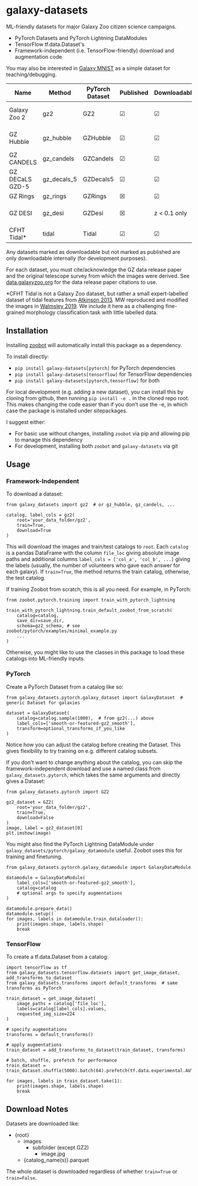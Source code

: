 # galaxy-datasets

ML-friendly datasets for major Galaxy Zoo citizen science campaigns.

- PyTorch Datasets and PyTorch Lightning DataModules
- TensorFlow tf.data.Dataset's
- Framework-independent (i.e. TensorFlow-friendly) download and augmentation code

You may also be interested in [Galaxy MNIST](https://github.com/mwalmsley/galaxy_mnist) as a simple dataset for teaching/debugging.
 

| Name      | Method | PyTorch Dataset | Published | Downloadable | Galaxies
| ----------- | ----- | ----------- | --- | ---- | ---- |
| Galaxy Zoo 2 | gz2 | GZ2 | &#x2611; | &#x2611; | ~210k (main sample) |
| GZ Hubble   | gz_hubble | GZHubble | &#x2611; | &#x2611; | ~106k (main sample) |
| GZ CANDELS   | gz_candels | GZCandels | &#x2611; | &#x2611; | ~50k |
| GZ DECaLS GZD-5 | gz_decals_5 | GZDecals5 | &#x2611; | &#x2611; | ~230k (GZD-5 only)|
| GZ Rings | gz_rings | GZRings | &#x2612; | &#x2611; | ~93k |
| GZ DESI  | gz_desi | GZDesi | &#x2612; | z < 0.1 only | ~375k + 8.3m unlabelled |
| CFHT Tidal* | tidal | Tidal | &#x2611; | &#x2611; | 1760 (expert) |

Any datasets marked as downloadable but not marked as published are only downloadable internally (for development purposes).

For each dataset, you must cite/acknowledge the GZ data release paper and the original telescope survey from which the images were derived. See [data.galaxyzoo.org](data.galaxyzoo.org) for the data release paper citations to use.

*CFHT Tidal is not a Galaxy Zoo dataset, but rather a small expert-labelled dataset of tidal features from [Atkinson 2013](https://doi.org/10.1088/0004-637X/765/1/28).
MW reproduced and modified the images in [Walmsley 2019](https://doi.org/10.1093/mnras/sty3232).
We include it here as a challenging fine-grained morphology classification task with little labelled data.

## Installation

Installing [zoobot](www.github/mwalmsley/zoobot) will automatically install this package as a dependency.

To install directly:

- `pip install galaxy-datasets[pytorch]` for PyTorch dependencies
- `pip install galaxy-datasets[tensorflow]` for TensorFlow dependencies
- `pip install galaxy-datasets[pytorch,tensorflow]` for both

For local development (e.g. adding a new dataset), you can install this by cloning from github, then running `pip install -e .` in the cloned repo root. This makes changing the code easier than if you don't use the -e, in which case the package is installed under sitepackages.

I suggest either:

- For basic use without changes, installing `zoobot` via pip and allowing pip to manage this dependency
- For development, installing both `zoobot` and `galaxy-datasets` via git

## Usage

### Framework-Independent

To download a dataset:

    from galaxy_datasets import gz2  # or gz_hubble, gz_candels, ...

    catalog, label_cols = gz2(
        root='your_data_folder/gz2',
        train=True,
        download=True
    )

This will download the images and train/test catalogs to `root`. Each `catalog` is a pandas DataFrame with the column `file_loc` giving absolute image paths and additional columns `label_cols = ['col_a', 'col_b', ...]` giving the labels (usually, the number of volunteers who gave each answer for each galaxy). If `train=True`, the method returns the train catalog, otherwise, the test catalog.

If training Zoobot from scratch, this is all you need. For example, in PyTorch:

    from zoobot.pytorch.training import train_with_pytorch_lightning

    train_with_pytorch_lightning.train_default_zoobot_from_scratch(
        catalog=catalog,
        save_dir=save_dir,
        schema=gz2_schema, # see zoobot/pytorch/examples/minimal_example.py
        ...
    )

Otherwise, you might like to use the classes in this package to load these catalogs into ML-friendly inputs.

### PyTorch

Create a PyTorch Dataset from a catalog like so:

    from galaxy_datasets.pytorch.galaxy_dataset import GalaxyDataset  # generic Dataset for galaxies

    dataset = GalaxyDataset(
        catalog=catalog.sample(1000),  # from gz2(...) above
        label_cols=['smooth-or-featured-gz2_smooth'],
        transform=optional_transforms_if_you_like
    )

Notice how you can adjust the catalog before creating the Dataset. This gives flexibility to try training on e.g. different catalog subsets.

If you don't want to change anything about the catalog, you can skip the framework-independent download and use a named class from `galaxy_datasets.pytorch`, which takes the same arguments and directly gives a Dataset:

    from galaxy_datasets.pytorch import GZ2

    gz2_dataset = GZ2(
        root='your_data_folder/gz2',
        train=True,
        download=False
    )
    image, label = gz2_dataset[0]
    plt.imshow(image)

You might also find the PyTorch Lightning DataModule under `galaxy_datasets/pytorch/galaxy_datamodule` useful. Zoobot uses this for training and finetuning.

    from galaxy_datasets.pytorch.galaxy_datamodule import GalaxyDataModule

    datamodule = GalaxyDataModule(
        label_cols=['smooth-or-featured-gz2_smooth'],
        catalog=catalog
        # optional args to specify augmentations
    )

    datamodule.prepare_data()
    datamodule.setup()
    for images, labels in datamodule.train_dataloader():
        print(images.shape, labels.shape)
        break

### TensorFlow

To create a tf.data.Dataset from a catalog:

    import tensorflow as tf
    from galaxy_datasets.tensorflow.datasets import get_image_dataset, add_transforms_to_dataset
    from galaxy_datasets.transforms import default_transforms  # same transforms as PyTorch

    train_dataset = get_image_dataset(
        image_paths = catalog['file_loc'],
        labels=catalog[label_cols].values,
        requested_img_size=224
    )

    # specify augmentations
    transforms = default_transforms()

    # apply augmentations
    train_dataset = add_transforms_to_dataset(train_dataset, transforms)
  
    # batch, shuffle, prefetch for performance
    train_dataset = train_dataset.shuffle(5000).batch(64).prefetch(tf.data.experimental.AUTOTUNE)

    for images, labels in train_dataset.take(1):
        print(images.shape, labels.shape)
        break

## Download Notes

Datasets are downloaded like:

- {root}
    - images
        - subfolder (except GZ2)
            - image.jpg
    - {catalog_name(s)}.parquet

The whole dataset is downloaded regardless of whether `train=True` or `train=False`.
